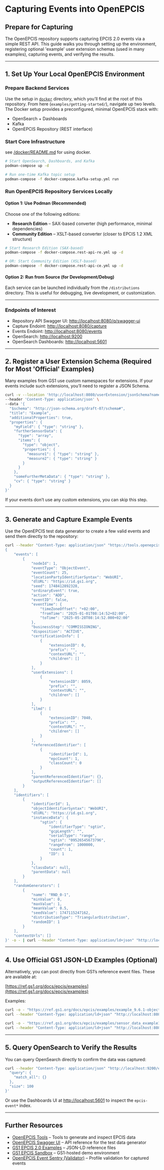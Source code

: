 # Capturing Events into OpenEPCIS

## Prepare for Capturing

The OpenEPCIS repository supports capturing EPCIS 2.0 events via a simple REST API. This guide walks you through setting up the environment, registering optional 'example' user extension schemas (used in many examples), capturing events, and verifying the results.

---

## 1. Set Up Your Local OpenEPCIS Environment

### Prepare Backend Services

Use the setup in [`docker`](../../docker) directory, which you’ll find at the root of this repository. From here (`examples/getting-started/`), navigate up two levels. The Docker setup provides a preconfigured, minimal OpenEPCIS stack with:

* OpenSearch + Dashboards
* Kafka
* OpenEPCIS Repository (REST interface)

### Start Core Infrastructure

see [/docker/README.md](../../docker/README.md) for using docker.

```bash
# Start OpenSearch, Dashboards, and Kafka
podman-compose up -d

# Run one-time Kafka topic setup
podman-compose -f docker-compose.kafka-setup.yml run
```

### Run OpenEPCIS Repository Services Locally

#### Option 1: Use Podman (Recommended)

Choose one of the following editions:

* **Research Edition** – SAX-based converter (high performance, minimal dependencies)
* **Community Edition** – XSLT-based converter (closer to EPCIS 1.2 XML structure)

```bash
# Start Research Edition (SAX-based)
podman-compose -f docker-compose.rest-api-re.yml up -d
```

```bash
# OR: Start Community Edition (XSLT-based)
podman-compose -f docker-compose.rest-api-ce.yml up -d
```

#### Option 2: Run from Source (for Development/Debug)

Each service can be launched individually from the `/distributions` directory. This is useful for debugging, live development, or customization.

---

### Endpoints of Interest

* Repository API Swagger UI: [http://localhost:8080/q/swagger-ui](http://localhost:8080/q/swagger-ui)
* Capture Endoint: [http://localhost:8080/capture](http://localhost:8080/capture)
* Events Endoint: [http://localhost:8080/events](http://localhost:8080/events)
* OpenSearch: [http://localhost:9200](http://localhost:9200)
* OpenSearch Dashboards: [http://localhost:5601](http://localhost:5601)

---

## 2. Register a User Extension Schema (Required for Most 'Official' Examples)

Many examples from GS1 use custom namespaces for extensions. If your events include such extensions, you’ll need to register a JSON Schema.

```bash
curl -v --location 'http://localhost:8080/userExtension/jsonSchema?namespace=http%3A%2F%2Fns.example.com%2Fepcis%2F&defaultPrefix=example' \
--header 'Content-Type: application/json' \
--data '{
  "$schema": "http://json-schema.org/draft-07/schema#",
  "title": "Example",
  "additionalProperties": true,
  "properties": {
    "myField": { "type": "string" },
    "furtherSensorData": {
      "type": "array",
      "items": {
        "type": "object",
        "properties": {
          "measure1": { "type": "string" },
          "measure2": { "type": "string" }
        }
      }
    },
    "someFurtherMetaData": { "type": "string" },
    "cv": { "type": "string" }
  }
}'
```

If your events don’t use any custom extensions, you can skip this step.

---

## 3. Generate and Capture Example Events

Use the OpenEPCIS test data generator to create a few valid events and send them directly to the repository:

```bash
curl --header "Content-Type: application/json" "https://tools.openepcis.io/api/generateTestData?pretty=true" -d '
{
    "events": [
        {
            "nodeId": 1,
            "eventType": "ObjectEvent",
            "eventCount": 25,
            "locationPartyIdentifierSyntax": "WebURI",
            "dlURL": "https://id.gs1.org",
            "seed": 1748412892328,
            "ordinaryEvent": true,
            "action": "ADD",
            "eventID": false,
            "eventTime": {
                "timeZoneOffset": "+02:00",
                "fromTime": "2025-01-01T08:14:52+02:00",
                "toTime": "2025-05-28T08:14:52.000+02:00"
            },
            "businessStep": "COMMISSIONING",
            "disposition": "ACTIVE",
            "certificationInfo": [
                {
                    "extensionID": 0,
                    "prefix": "",
                    "contextURL": "",
                    "children": []
                }
            ],
            "userExtensions": [
                {
                    "extensionID": 8059,
                    "prefix": "",
                    "contextURL": "",
                    "children": []
                }
            ],
            "ilmd": [
                {
                    "extensionID": 7040,
                    "prefix": "",
                    "contextURL": "",
                    "children": []
                }
            ],
            "referencedIdentifier": [
                {
                    "identifierId": 1,
                    "epcCount": 1,
                    "classCount": 0
                }
            ],
            "parentReferencedIdentifier": {},
            "outputReferencedIdentifier": []
        }
    ],
    "identifiers": [
        {
            "identifierId": 1,
            "objectIdentifierSyntax": "WebURI",
            "dlURL": "https://id.gs1.org",
            "instanceData": {
                "sgtin": {
                    "identifierType": "sgtin",
                    "gcpLength": "",
                    "serialType": "range",
                    "sgtin": "09526545673796",
                    "rangeFrom": 1000000,
                    "count": 1,
                    "ID": 1
                }
            },
            "classData": null,
            "parentData": null
        }
    ],
    "randomGenerators": [
        {
            "name": "RND_0-1",
            "minValue": 0,
            "maxValue": 1,
            "meanValue": 0.5,
            "seedValue": 1747115247162,
            "distributionType": "TriangularDistribution",
            "randomID": 1
        }
    ],
    "contextUrls": []
}' -o - | curl --header "Content-Type: application/ld+json" "http://localhost:8080/capture" -d @-
```

---

## 4. Use Official GS1 JSON-LD Examples (Optional)

Alternatively, you can post directly from GS1’s reference event files. These are available at:

[https://ref.gs1.org/docs/epcis/examples](https://ref.gs1.org/docs/epcis/examples)

Examples:

```bash
curl -o - "https://ref.gs1.org/docs/epcis/examples/example_9.6.1-object_event.jsonld" | \
curl --header "Content-Type: application/ld+json" "http://localhost:8080/capture" -d @-

curl -o - "https://ref.gs1.org/docs/epcis/examples/sensor_data_example1.jsonld" | \
curl --header "Content-Type: application/ld+json" "http://localhost:8080/capture" -d @-
```

---

## 5. Query OpenSearch to Verify the Results

You can query OpenSearch directly to confirm the data was captured:

```bash
curl --header "Content-Type: application/json" "http://localhost:9200/epcis-event*/_search" -d '{
  "query": {
    "match_all": {}
  },
  "size": 100
}'
```

Or use the Dashboards UI at [http://localhost:5601](http://localhost:5601) to inspect the `epcis-event*` index.

---

## Further Resources

* [OpenEPCIS Tools](https://tools.openepcis.io) – Tools to generate and inspect EPCIS data
* [OpenEPCIS Swagger UI](https://tools.openepcis.io/q/swagger-ui) – API reference for the test data generator
* [GS1 EPCIS 2.0 Examples](https://ref.gs1.org/docs/epcis/examples/) – JSON-LD reference files
* [GS1 EPCIS Sandbox](https://epcis-sandbox.gs1.org/) – GS1-hosted demo environment
* [OpenEPCIS Event Sentry (Validator)](https://github.com/openepcis/openepcis-event-sentry) – Profile validation for captured events
